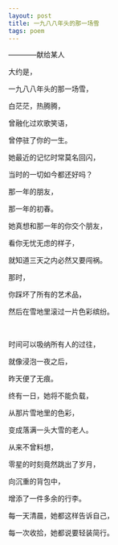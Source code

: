 ```yaml
---
layout: post
title: 一九八八年头的那一场雪
tags: poem
---
```



————献给某人

大约是，

一九八八年头的那一场雪，

白茫茫，热腾腾，

曾融化过欢歌笑语，

曾停驻了你的一生。

她最近的记忆时常莫名回闪，

当时的一切如今都还好吗？

那一年的朋友，

那一年的初春。

她真想和那一年的你交个朋友，

看你无忧无虑的样子，

就知道三天之内必然又要闯祸。

那时，

你踩坏了所有的艺术品，

然后在雪地里滚过一片色彩缤纷。

<br>

时间可以吸纳所有人的过往，

就像浸泡一夜之后，

昨天便了无痕。

终有一日，她将不能负载，

从那片雪地里的色彩，

变成落满一头大雪的老人。

从来不曾料想，

零星的时刻竟然跳出了岁月，

向沉重的背包中，

增添了一件多余的行李。

每一天清晨，她都这样告诉自己，

每一次收拾，她都说要轻装简行。